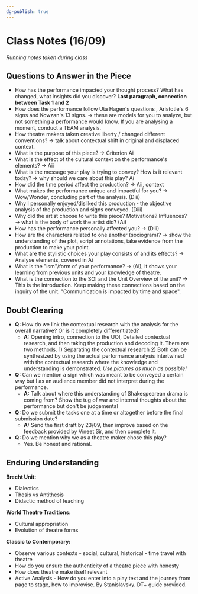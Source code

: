 ```yaml
---
dg-publish: true
---
```

# Class Notes (16/09)
*Running notes taken during class*
## Questions to Answer in the Piece 
- How has the performance impacted your thought process? What has changed, what insights did you discover? **Last paragraph, connection between Task 1 and 2**
- How does the performance follow Uta Hagen's questions , Aristotle's 6 signs and Kowzan's 13 signs. → these are models for you to analyze, but not something a performance would know. If you are analysing a moment, conduct a TEAM analysis. 
- How theatre makers taken creative liberty / changed different conventions? → talk about contextual shift in original and displaced context.
- What is the purpose of this piece? → Criterion Ai
- What is the effect of the cultural context on the performance's elements? → Aii
- What is the message your play is trying to convey? How is it relevant today? → why should we care about this play? Ai
- How did the time period affect the production? → Aii, context
- What makes the performance unique and impactful for you? → Wow/Wonder, concluding part of the analysis. (Diii)
- Why I personally enjoyed/disliked this production - the objective analysis of the production and signs conveyed. (Diii)
- Why did the artist choose to write this piece? Motivations? Influences? → what is the body of work the artist did? (Ai)
- How has the performance personally affected you? → (Diii)
- How are the characters related to one another (sociogram)? → show the understanding of the plot, script annotations, take evidence from the production to make your point. 
- What are the stylistic choices your play consists of and its effects? → Analyse elements, covered in Ai
- What is the "ism"/form of your performance? → (Ai), it shows your learning from previous units and your knowledge of theatre.
- What is the connection to the SOI and the Unit Overview of the unit? → This is the introduction. Keep making these connections based on the inquiry of the unit. "Communication is impacted by time and space". 

## Doubt Clearing
- **Q:** How do we link the contextual research with the analysis for the overall narrative? Or is it completely differentiated?
	- **A:** Opening intro, connection to the UOI, Detailed contextual research, and then taking the production and decoding it. There are two methods. 1) Separating the contextual research 2)  Both can be synthesized by using the actual performance analysis intertwined with the contextual research where the knowledge and understanding is demonstrated.  *Use pictures as much as possible!*
- **Q:** Can we mention a sign which was meant to be conveyed a certain way but I as an audience member did not interpret during the performance.
	- **A:** Talk about where this understanding of Shakespearean drama is coming from? Show the tug of war and internal thoughts about the performance but don't be judgemental
- **Q:** Do we submit the tasks one at a time or altogether before the final submission date?
	- **A:** Send the first draft by 23/09, then improve based on the feedback provided by Vineet Sir, and then complete it. 
- **Q:** Do we mention why we as a theatre maker chose this play?
	- Yes. Be honest and rational.


## Enduring Understanding
**Brecht Unit:**
- Dialectics 
- Thesis vs Antithesis
- Didactic method of teaching

**World Theatre Traditions:**
- Cultural appropriation
- Evolution of theatre forms

**Classic to Contemporary:**
- Observe various contexts - social, cultural, historical - time travel with theatre
- How do you ensure the authenticity of a theatre piece with honesty
- How does theatre make itself relevant
- Active Analysis - How do you enter into a play text and the journey from page to stage, how to improvise. By Stanislavsky. DT+ guide provided.


